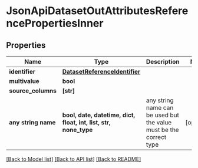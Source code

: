 # JsonApiDatasetOutAttributesReferencePropertiesInner


## Properties
Name | Type | Description | Notes
------------ | ------------- | ------------- | -------------
**identifier** | [**DatasetReferenceIdentifier**](DatasetReferenceIdentifier.md) |  | 
**multivalue** | **bool** |  | 
**source_columns** | **[str]** |  | 
**any string name** | **bool, date, datetime, dict, float, int, list, str, none_type** | any string name can be used but the value must be the correct type | [optional]

[[Back to Model list]](../README.md#documentation-for-models) [[Back to API list]](../README.md#documentation-for-api-endpoints) [[Back to README]](../README.md)


